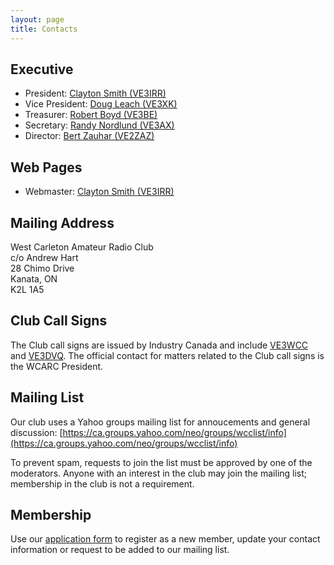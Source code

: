 ```yaml
---
layout: page
title: Contacts
---
```

## Executive
* President: [Clayton Smith (VE3IRR)](mailto:argilo@gmail.com)
* Vice President: [Doug Leach (VE3XK)](mailto:ve3xk@bell.net)
* Treasurer: [Robert Boyd (VE3BE)](mailto:rwboyd@yahoo.com)
* Secretary: [Randy Nordlund (VE3AX)](mailto:randynordlund@hotmail.com)
* Director: [Bert Zauhar (VE2ZAZ)](mailto:ve2zaz@rac.ca)

## Web Pages
* Webmaster: [Clayton Smith (VE3IRR)](mailto:argilo@gmail.com)

## Mailing Address
West Carleton Amateur Radio Club  
c/o Andrew Hart  
28 Chimo Drive  
Kanata, ON  
K2L 1A5

## Club Call Signs
The Club call signs are issued by Industry Canada and include
[VE3WCC](https://www.qrz.com/db/ve3wcc) and [VE3DVQ](https://www.qrz.com/db/ve3dvq).
The official contact for matters related to the Club call signs is the WCARC President.

## Mailing List
Our club uses a Yahoo groups mailing list for annoucements and general discussion:
[https://ca.groups.yahoo.com/neo/groups/wcclist/info](https://ca.groups.yahoo.com/neo/groups/wcclist/info)

To prevent spam, requests to join the list must be approved by one of the moderators.
Anyone with an interest in the club may join the mailing list; membership in the club
is not a requirement.

## Membership

Use our [application form](application.html) to register as a new member, update
your contact information or request to be added to our mailing list.
